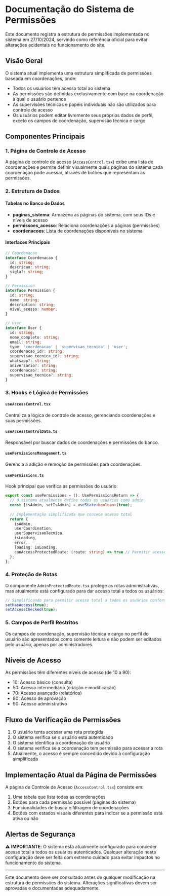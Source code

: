 
# Documentação do Sistema de Permissões

Este documento registra a estrutura de permissões implementada no sistema em 27/10/2024, servindo como referência oficial para evitar alterações acidentais no funcionamento do site.

## Visão Geral

O sistema atual implementa uma estrutura simplificada de permissões baseada em coordenações, onde:

- Todos os usuários têm acesso total ao sistema
- As permissões são definidas exclusivamente com base na coordenação à qual o usuário pertence
- As supervisões técnicas e papéis individuais não são utilizados para controle de acesso
- Os usuários podem editar livremente seus próprios dados de perfil, exceto os campos de coordenação, supervisão técnica e cargo

## Componentes Principais

### 1. Página de Controle de Acesso

A página de controle de acesso (`AccessControl.tsx`) exibe uma lista de coordenações e permite definir visualmente quais páginas do sistema cada coordenação pode acessar, através de botões que representam as permissões.

### 2. Estrutura de Dados

#### Tabelas no Banco de Dados

- **paginas_sistema**: Armazena as páginas do sistema, com seus IDs e níveis de acesso
- **permissoes_acesso**: Relaciona coordenações a páginas (permissões)
- **coordenacoes**: Lista de coordenações disponíveis no sistema

#### Interfaces Principais

```typescript
// Coordenacao
interface Coordenacao {
  id: string;
  descricao: string;
  sigla?: string;
}

// Permission
interface Permission {
  id: string;
  name: string;
  description: string;
  nivel_acesso: number;
}

// User
interface User {
  id: string;
  nome_completo: string;
  email: string;
  type: 'coordenacao' | 'supervisao_tecnica' | 'user';
  coordenacao_id?: string;
  supervisao_tecnica_id?: string;
  whatsapp?: string;
  aniversario?: string;
  coordenacao?: string;
  supervisao_tecnica?: string;
}
```

### 3. Hooks e Lógica de Permissões

#### `useAccessControl.tsx`
Centraliza a lógica de controle de acesso, gerenciando coordenações e suas permissões.

#### `useAccessControlData.ts` 
Responsável por buscar dados de coordenações e permissões do banco.

#### `usePermissionsManagement.ts`
Gerencia a adição e remoção de permissões para coordenações.

#### `usePermissions.ts`
Hook principal que verifica as permissões do usuário:
```typescript
export const usePermissions = (): UsePermissionsReturn => {
  // O sistema atualmente define todos os usuários como admin
  const [isAdmin, setIsAdmin] = useState<boolean>(true);
  
  // Implementação simplificada que concede acesso total
  return { 
    isAdmin, 
    userCoordination, 
    userSupervisaoTecnica, 
    isLoading, 
    error,
    loading: isLoading,
    canAccessProtectedRoute: (route: string) => true // Permitir acesso a todas as rotas
  };
};
```

### 4. Proteção de Rotas

O componente `AdminProtectedRoute.tsx` protege as rotas administrativas, mas atualmente está configurado para dar acesso total a todos os usuários:

```typescript
// Simplificando para permitir acesso total a todos os usuários conforme solicitado
setHasAccess(true);
setAccessChecked(true);
```

### 5. Campos de Perfil Restritos

Os campos de coordenação, supervisão técnica e cargo no perfil do usuário são apresentados como somente leitura e não podem ser editados pelo usuário, apenas por administradores.

## Níveis de Acesso

As permissões têm diferentes níveis de acesso (de 10 a 90):

- 10: Acesso básico (consulta)
- 50: Acesso intermediário (criação e modificação)
- 70: Acesso avançado (relatórios)
- 80: Acesso de aprovação
- 90: Acesso administrativo

## Fluxo de Verificação de Permissões

1. O usuário tenta acessar uma rota protegida
2. O sistema verifica se o usuário está autenticado
3. O sistema identifica a coordenação do usuário
4. O sistema verifica se a coordenação tem permissão para acessar a rota
5. Atualmente, o acesso é sempre concedido devido à configuração simplificada

## Implementação Atual da Página de Permissões

A página de Controle de Acesso (`AccessControl.tsx`) consiste em:

1. Uma tabela que lista todas as coordenações
2. Botões para cada permissão possível (páginas do sistema)
3. Funcionalidades de busca e filtragem de coordenações
4. Botões com estados visuais diferentes para indicar se a permissão está ativa ou não

## Alertas de Segurança

⚠️ **IMPORTANTE**: O sistema está atualmente configurado para conceder acesso total a todos os usuários autenticados. Qualquer alteração nesta configuração deve ser feita com extremo cuidado para evitar impactos no funcionamento do sistema.

---

Este documento deve ser consultado antes de qualquer modificação na estrutura de permissões do sistema. Alterações significativas devem ser aprovadas e documentadas adequadamente.
